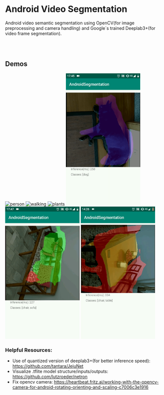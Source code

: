# Android Video Segmentation
Android video semantic segmentation using OpenCV(for image preprocessing and camera handling) and Google´s trained Deeplab3+(for video frame segmentation).

<br></br>
## Demos
<span>
    <img src="Demos/person.gif" alt="person" width="240" height="426">
    <img src="Demos/walking.gif" alt="walking" width="240" height="426">
    <img src="Demos/plants.gif" alt="plants" width="240" height="426">
    <img src="Demos/dog.gif" alt="dog" width="240" height="426">
    <img src="Demos/sofa.gif" alt="sofa" width="240" height="426">
    <img src="Demos/table_chairs.gif" alt="table_chairs" width="240" height="426">
</span>





### Helpful Resources:
* Use of quantized version of deeplab3+(for better inference speed): https://github.com/tantara/JejuNet
* Visualize .tflite model structure/inputs/outputs: https://github.com/lutzroeder/netron
* Fix opencv camera: https://heartbeat.fritz.ai/working-with-the-opencv-camera-for-android-rotating-orienting-and-scaling-c7006c3e1916
